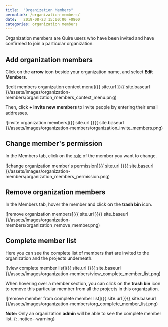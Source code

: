 ```yaml
---
title:  "Organization Members"
permalink: /organization-members/
date:   2019-08-23 15:00:00 +0800
categories: organization members
---
```

Organization members are Quire users who have been invited and have confirmed to join a particular organization.

## Add organization members

Click on the **arrow** icon beside your organization name, and select **Edit Members**.

![edit members organization context menu]({{ site.url }}{{ site.baseurl }}/assets/images/organization-members/organization_members_context_menu.png)

Then, click **+ Invite new members** to invite people by entering their email addresses.

![invite organization members]({{ site.url }}{{ site.baseurl }}/assets/images/organization-members/organization_invite_members.png)

## Change member's permission

In the Members tab, click on the [role](/guide/organization-permission/) of the member you want to change.

![change organization member's permission]({{ site.url }}{{ site.baseurl }}/assets/images/organization-members/organization_members_permission.png)

## Remove organization members

In the Members tab, hover the member and click on the **trash bin** icon.

![remove organization members]({{ site.url }}{{ site.baseurl }}/assets/images/organization-members/organization_remove_member.png)

## Complete member list

Here you can see the complete list of members that are invited to the organization and the projects underneath. 

![view complete member list]({{ site.url }}{{ site.baseurl }}/assets/images/organization-members/view_complete_member_list.png)

When hovering over a member section, you can click on the **trash bin** icon to remove this particular member from all the projects in this organization.

![remove member from complete member list]({{ site.url }}{{ site.baseurl }}/assets/images/organization-members/org_complete_member_list.png)

**Note:** Only an organization **admin** will be able to see the complete member list. 
{: .notice--warning}

